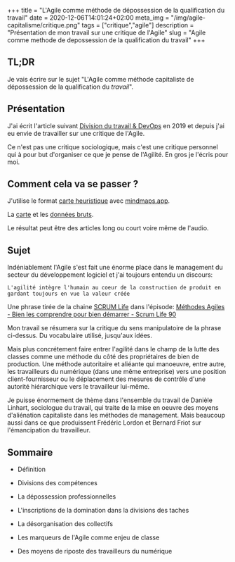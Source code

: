 +++
title = "L'Agile comme méthode de dépossession de la qualification du travail"
date = 2020-12-06T14:01:24+02:00
meta_img = "/img/agile-capitalisme/critique.png"
tags = ["critique","agile"]
description = "Présentation de mon travail sur une critique de l'Agile"
slug = "Agile comme methode de depossession de la qualification du travail"
+++

## TL;DR

Je vais écrire sur le sujet "L'Agile comme méthode capitaliste de dépossession de la qualification du *travail*".

## Présentation 

J'ai écrit l'article suivant [Division du travail & DevOps](https://kapelal.co/blog/division-du-travail-it-et-devops/) en 2019 et depuis j'ai eu envie de travailler sur une critique de l'Agile.

Ce n'est pas une critique sociologique, mais c'est une critique personnel qui à pour but d'organiser ce que je pense de l'Agilité. En gros je l'écris pour moi.

## Comment cela va se passer ?

J'utilise le format [carte heuristique](https://fr.wikipedia.org/wiki/Carte_heuristique) avec [mindmaps.app](https://www.mindmaps.app/#).

La [carte](/img/agile-capitalisme/mindmap.png) et les [données bruts](/img/agile-capitalisme/data.json).

Le résultat peut être des articles long ou court voire même de l'audio.

## Sujet

Indéniablement l'Agile s'est fait une énorme place dans le management du secteur du développement logiciel et j'ai toujours entendu un discours:

```
L'agilité intègre l'humain au coeur de la construction de produit en gardant toujours en vue la valeur créée
```
Une phrase tirée de la chaine [SCRUM Life](https://www.youtube.com/channel/UCMCnZGIOeLVO65-LBxkkHyQ) dans l'épisode: [Méthodes Agiles - Bien les comprendre pour bien démarrer - Scrum Life 90](https://youtu.be/tsGZsv0f57M?t=296)

Mon travail se résumera sur la critique du sens manipulatoire de la phrase ci-dessus. Du vocabulaire utilisé, jusqu'aux idées.

Mais plus concrétement faire entrer l'agilité dans le champ de la lutte des classes comme une méthode du côté des propriétaires de bien de production.
Une méthode autoritaire et aliéante qui manoeuvre, entre autre, les travailleurs du numérique (dans une même entreprise) vers une position client-fournisseur ou le déplacement des mesures de contrôle d'une autorité hiérarchique vers le travailleur lui-même.

Je puisse énormement de thème dans l'ensemble du travail de Danièle Linhart, sociologue du travail, qui traite de la mise en oeuvre des moyens d'aliénation capitaliste dans les méthodes de management.
Mais beaucoup aussi dans ce que produissent Frédéric Lordon et Bernard Friot sur l'émancipation du travailleur.

## Sommaire

- Définition

- Divisions des compétences

- La dépossession professionnelles

- L'inscriptions de la domination dans la divisions des taches

- La désorganisation des collectifs

- Les marqueurs de l'Agile comme enjeu de classe

- Des moyens de riposte des travailleurs du numérique
